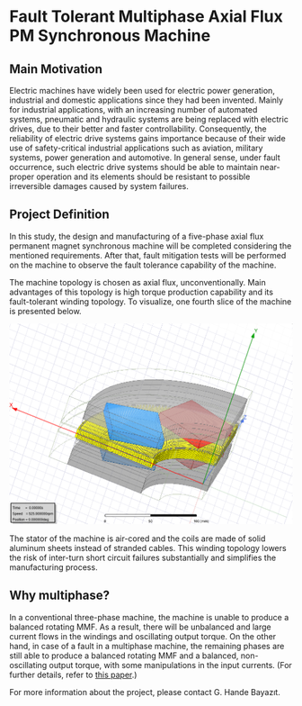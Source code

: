 # Fault Tolerant Multiphase Axial Flux PM Synchronous Machine

## Main Motivation
Electric machines have widely been used for electric power generation, industrial and
domestic applications since they had been invented. Mainly for industrial applications,
with an increasing number of automated systems, pneumatic and hydraulic systems are
being replaced with electric drives, due to their better and faster controllability.
Consequently, the reliability of electric drive systems gains importance because of their
wide use of safety-critical industrial applications such as aviation, military systems, power
generation and automotive. In general sense, under fault occurrence, such electric drive
systems should be able to maintain near-proper operation and its elements should be
resistant to possible irreversible damages caused by system failures.

## Project Definition
In this study, the design and manufacturing of a five-phase axial flux permanent magnet synchronous machine will be completed considering the mentioned requirements. After that, fault mitigation tests will be performed on the machine to observe the fault tolerance capability of the machine.

The machine topology is chosen as axial flux, unconventionally. Main advantages of this topology is high torque production capability and its fault-tolerant winding topology. To visualize, one fourth slice of the machine is presented below.

![ceyrek_dilim](fivephase1.png)

The stator of the machine is air-cored and the coils are made of solid aluminum sheets instead of stranded cables. This winding topology lowers the risk of inter-turn short circuit failures substantially and simplifies the manufacturing process.

## Why multiphase?
In a conventional three-phase machine, the machine is unable to produce a balanced rotating MMF. As a result, there will be unbalanced and large current flows in the windings and oscillating output torque. On the other hand, in case of a fault in a multiphase machine, the remaining phases are still able to produce a balanced rotating MMF and a balanced, non-oscillating output torque, with some manipulations in the input currents. (For further details, refer to [this paper](https://ieeexplore.ieee.org/abstract/document/8998851).)

For more information about the project, please contact G. Hande Bayazıt.
